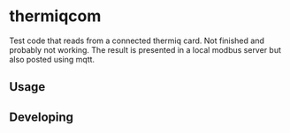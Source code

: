 
# thermiqcom
Test code that reads from a connected thermiq card. Not finished and probably not working. The result is presented
in a local modbus server but also posted using mqtt.

## Usage

## Developing
